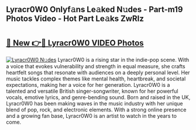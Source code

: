 ## Lyracr0W0 Onlyf𝚊ns Le𝚊ked N𝚞des - Part-m19 Photos Video - Hot Part Le𝚊ks ZwRIz

# <h2><a href="http://ab70503.deff.icu/?id=Lyracr0W0">🔗 New 👉🔴 Lyracr0W0 VIDEO Photos</a></h2>

[![Lyracr0W0 N𝚞des](https://i.imgur.com/rIISA9y.gif)](http://ab70503.deff.icu/?id=Lyracr0W0)
Lyracr0W0 is a rising star in the indie-pop scene. With a voice that evokes vulnerability and strength in equal measure, she crafts heartfelt songs that resonate with audiences on a deeply personal level. Her music tackles complex themes like mental health, heartbreak, and societal expectations, making her a voice for her generation. Lyracr0W0 is a talented and versatile British singer-songwriter, known for her powerful vocals, emotive lyrics, and genre-bending sound. Born and raised in the UK, Lyracr0W0 has been making waves in the music industry with her unique blend of pop, rock, and electronic elements. With a strong online presence and a growing fan base, Lyracr0W0 is an artist to watch in the years to come.
